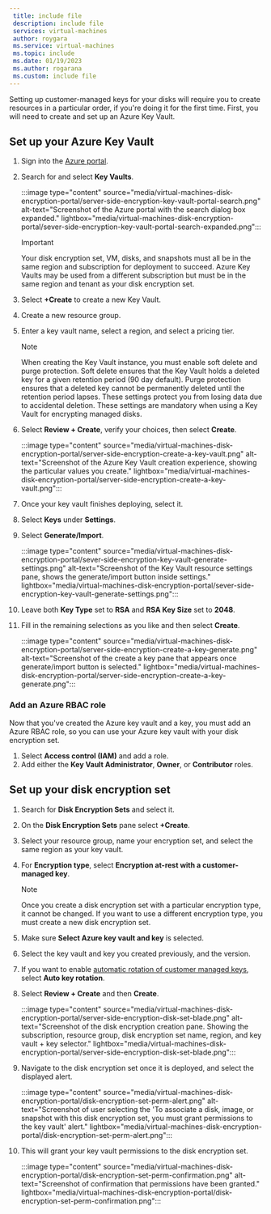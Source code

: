 ```yaml
---
 title: include file
 description: include file
 services: virtual-machines
 author: roygara
 ms.service: virtual-machines
 ms.topic: include
 ms.date: 01/19/2023
 ms.author: rogarana
 ms.custom: include file
---
```

Setting up customer-managed keys for your disks will require you to create resources in a particular order, if you're doing it for the first time. First, you will need to create and set up an Azure Key Vault.

## Set up your Azure Key Vault

1. Sign into the [Azure portal](https://portal.azure.com).
1. Search for and select **Key Vaults**.

    :::image type="content" source="media/virtual-machines-disk-encryption-portal/server-side-encryption-key-vault-portal-search.png" alt-text="Screenshot of the Azure portal with the search dialog box expanded." lightbox="media/virtual-machines-disk-encryption-portal/sever-side-encryption-key-vault-portal-search-expanded.png":::

    > [!IMPORTANT]
    > Your disk encryption set, VM, disks, and snapshots must all be in the same region and subscription for deployment to succeed. Azure Key Vaults may be used from a different subscription but must be in the same region and tenant as your disk encryption set.

1. Select **+Create** to create a new Key Vault.
1. Create a new resource group.
1. Enter a key vault name, select a region, and select a pricing tier.

    > [!NOTE]
    > When creating the Key Vault instance, you must enable soft delete and purge protection. Soft delete ensures that the Key Vault holds a deleted key for a given retention period (90 day default). Purge protection ensures that a deleted key cannot be permanently deleted until the retention period lapses. These settings protect you from losing data due to accidental deletion. These settings are mandatory when using a Key Vault for encrypting managed disks.

1. Select **Review + Create**, verify your choices, then select **Create**.

    :::image type="content" source="media/virtual-machines-disk-encryption-portal/server-side-encryption-create-a-key-vault.png" alt-text="Screenshot of the Azure Key Vault creation experience, showing the particular values you create." lightbox="media/virtual-machines-disk-encryption-portal/server-side-encryption-create-a-key-vault.png":::

1. Once your key vault finishes deploying, select it.
1. Select **Keys** under **Settings**.
1. Select **Generate/Import**.

    :::image type="content" source="media/virtual-machines-disk-encryption-portal/sever-side-encryption-key-vault-generate-settings.png" alt-text="Screenshot of the Key Vault resource settings pane, shows the generate/import button inside settings." lightbox="media/virtual-machines-disk-encryption-portal/sever-side-encryption-key-vault-generate-settings.png":::

1. Leave both **Key Type** set to **RSA** and **RSA Key Size** set to **2048**.
1. Fill in the remaining selections as you like and then select **Create**.

    :::image type="content" source="media/virtual-machines-disk-encryption-portal/server-side-encryption-create-a-key-generate.png" alt-text="Screenshot of the create a key pane that appears once generate/import button is selected." lightbox="media/virtual-machines-disk-encryption-portal/server-side-encryption-create-a-key-generate.png":::

### Add an Azure RBAC role

Now that you've created the Azure key vault and a key, you must add an Azure RBAC role, so you can use your Azure key vault with your disk encryption set.

1. Select **Access control (IAM)** and add a role.
1. Add either the **Key Vault Administrator**, **Owner**, or **Contributor** roles.

## Set up your disk encryption set

1. Search for **Disk Encryption Sets** and select it.
1. On the **Disk Encryption Sets** pane select **+Create**.
1. Select your resource group, name your encryption set, and select the same region as your key vault.
1. For **Encryption type**, select **Encryption at-rest with a customer-managed key**.

    > [!NOTE]
    > Once you create a disk encryption set with a particular encryption type, it cannot be changed. If you want to use a different encryption type, you must create a new disk encryption set.

1. Make sure **Select Azure key vault and key** is selected.
1. Select the key vault and key you created previously, and the version.
1. If you want to enable [automatic rotation of customer managed keys](../articles/virtual-machines/disk-encryption.md#automatic-key-rotation-of-customer-managed-keys), select **Auto key rotation**.
1. Select **Review + Create** and then **Create**.

    :::image type="content" source="media/virtual-machines-disk-encryption-portal/server-side-encryption-disk-set-blade.png" alt-text="Screenshot of the disk encryption creation pane. Showing the subscription, resource group, disk encryption set name, region, and key vault + key selector." lightbox="media/virtual-machines-disk-encryption-portal/server-side-encryption-disk-set-blade.png":::

1. Navigate to the disk encryption set once it is deployed, and select the displayed alert.

    :::image type="content" source="media/virtual-machines-disk-encryption-portal/disk-encryption-set-perm-alert.png" alt-text="Screenshot of user selecting the 'To associate a disk, image, or snapshot with this disk encryption set, you must grant permissions to the key vault' alert." lightbox="media/virtual-machines-disk-encryption-portal/disk-encryption-set-perm-alert.png":::

1. This will grant your key vault permissions to the disk encryption set.

    :::image type="content" source="media/virtual-machines-disk-encryption-portal/disk-encryption-set-perm-confirmation.png" alt-text="Screenshot of confirmation that permissions have been granted." lightbox="media/virtual-machines-disk-encryption-portal/disk-encryption-set-perm-confirmation.png":::